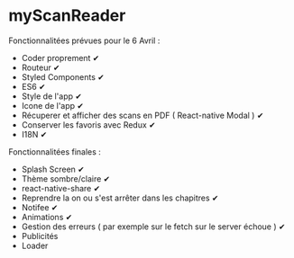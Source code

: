 # myScanReader

Fonctionnalitées prévues pour le 6 Avril :

  - Coder proprement ✔
  - Routeur ✔
  - Styled Components ✔
  - ES6 ✔
  - Style de l'app ✔
  - Icone de l'app ✔
  - Récuperer et afficher des scans en PDF ( React-native Modal ) ✔
  - Conserver les favoris avec Redux ✔
  - I18N ✔

Fonctionnalitées finales :

  - Splash Screen ✔
  - Thème sombre/claire ✔
  - react-native-share ✔
  - Reprendre la on ou s'est arrêter dans les chapitres ✔
  - Notifee ✔
  - Animations ✔
  - Gestion des erreurs ( par exemple sur le fetch sur le server échoue ) ✔
  - Publicités
  - Loader
